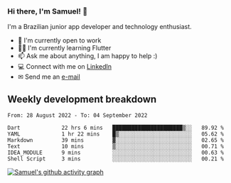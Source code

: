 ### Hi there, I'm Samuel! 👋

I'm a Brazilian junior app developer and technology enthusiast.

- 🏢 I'm currently open to work
- 👨‍💻 I'm currently learning Flutter
- 📫 Ask me about anything, I am happy to help :)
- 💻 Connect with me on [LinkedIn](https://www.linkedin.com/in/samuel-s-marques/)
- ✉ Send me an [e-mail](mailto:samuel.s.marques@protonmail.com)

## Weekly development breakdown
<!--START_SECTION:waka-->

```text
From: 28 August 2022 - To: 04 September 2022

Dart             22 hrs 6 mins   ██████████████████████▒░░   89.92 %
YAML             1 hr 22 mins    █▒░░░░░░░░░░░░░░░░░░░░░░░   05.62 %
Markdown         39 mins         ▓░░░░░░░░░░░░░░░░░░░░░░░░   02.65 %
Text             10 mins         ▒░░░░░░░░░░░░░░░░░░░░░░░░   00.71 %
IDEA_MODULE      9 mins          ░░░░░░░░░░░░░░░░░░░░░░░░░   00.63 %
Shell Script     3 mins          ░░░░░░░░░░░░░░░░░░░░░░░░░   00.21 %
```

<!--END_SECTION:waka-->

[![Samuel's github activity graph](https://activity-graph.herokuapp.com/graph?username=samuel-s-marques&theme=react-dark)](https://github.com/samuel-s-marques)

